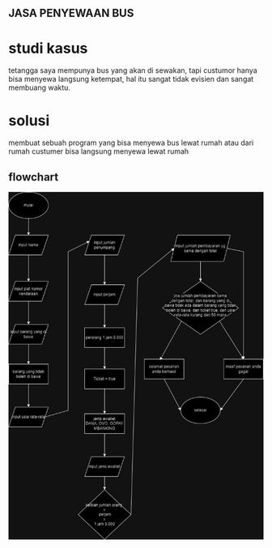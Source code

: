 ## JASA PENYEWAAN BUS
# studi kasus
tetangga saya mempunya bus yang akan di sewakan, tapi custumor
hanya bisa menyewa langsung ketempat, hal itu sangat tidak evisien
dan sangat membuang waktu.
# solusi  
membuat sebuah program yang bisa menyewa bus lewat rumah atau dari rumah
custumer bisa langsung menyewa lewat rumah

## flowchart
![flowchart](flowchart.2.png)